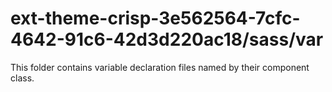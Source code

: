 # ext-theme-crisp-3e562564-7cfc-4642-91c6-42d3d220ac18/sass/var

This folder contains variable declaration files named by their component class.
